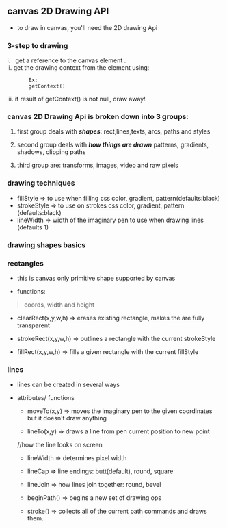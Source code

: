## canvas 2D Drawing API

- to draw in canvas, you'll need the 2D drawing Api

### 3-step to drawing

i.   get a reference to the canvas element .    
ii.  get the drawing context from the element using:     

```   
       Ex:
       getContext()   
```       

iii. if result of getContext() is not null, draw away!       



### canvas 2D Drawing Api is broken down into 3 groups:

1. first group deals with ***shapes***: rect,lines,texts, arcs, paths and styles

2. second group deals with ***how things are drawn***
   patterns, gradients, shadows, clipping paths
   
3. third group are: transforms, images, video and raw pixels   


### drawing techniques

- fillStyle   => to use when filling css color, gradient, pattern(defaults:black)
- strokeStyle => to use on strokes css color, gradient, pattern (defaults:black)
- lineWidth   => width of the imaginary pen to use when drawing lines (defaults 1)


### drawing shapes basics

### rectangles
- this is canvas only primitive shape supported by canvas

- functions:

> coords, width and height
   
   * clearRect(x,y,w,h)  => erases existing rectangle, makes the are fully  
                            transparent
   
   * strokeRect(x,y,w,h) => outlines a rectangle with the current strokeStyle
   
   * fillRect(x,y,w,h)   => fills a given rectangle with the current fillStyle
   
   
### lines
- lines can be created in several ways

- attributes/ functions

   * moveTo(x,y) => moves the imaginary pen to the given coordinates 
                    but it doesn't draw anything
                    
   * lineTo(x,y) => draws a line from pen current position to new point
   
   //how the line looks on screen
   * lineWidth   => determines pixel width
   * lineCap     => line endings: butt(default), round, square 
   * lineJoin    => how lines join together: round, bevel
   
   * beginPath() => begins a new set of drawing ops
   * stroke()    => collects all of the current path commands and draws them. 
   
   
   
   
   
   
   
   
   
   
   
   
   
   
   
   
   
   
   













